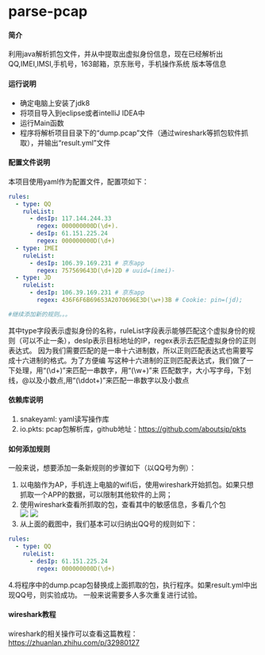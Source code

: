 # parse-pcap

#### 简介
利用java解析抓包文件，并从中提取出虚拟身份信息，现在已经解析出QQ,IMEI,IMSI,手机号，163邮箱，京东账号，手机操作系统
版本等信息
#### 运行说明
- 确定电脑上安装了jdk8
- 将项目导入到eclipse或者intelliJ IDEA中
- 运行Main函数
- 程序将解析项目目录下的“dump.pcap”文件（通过wireshark等抓包软件抓取），并输出“result.yml”文件
#### 配置文件说明
本项目使用yaml作为配置文件，配置项如下：
```yaml
rules:
  - type: QQ
    ruleList:
      - desIp: 117.144.244.33
        regex: 000000000D(\d+).
      - desIp: 61.151.225.24
        regex: 000000000D(\d+)
  - type: IMEI
    ruleList:
      - desIp: 106.39.169.231 # 京东app
        regex: 757569643D(\d+)2D # uuid=(imei)-
  - type: JD
    ruleList:
      - desIp: 106.39.169.231 # 京东app
        regex: 436F6F6B69653A2070696E3D(\w+)3B # Cookie: pin=(jd);

#继续添加新的规则。。。

```
其中type字段表示虚拟身份的名称，ruleList字段表示能够匹配这个虚拟身份的规则（可以不止一条），desIp表示目标地址的IP，regex表示去匹配虚拟身份的正则表达式。
因为我们需要匹配的是一串十六进制数，所以正则匹配表达式也需要写成十六进制的格式。为了方便编
写这种十六进制的正则匹配表达式，我们做了一下处理，用“(\d+)”来匹配一串数字，用“(\w+)”来
匹配数字，大小写字母，下划线，@以及小数点,用“(\ddot+)”来匹配一串数字以及小数点
#### 依赖库说明
1. snakeyaml: yaml读写操作库
2. io.pkts: pcap包解析库，github地址：https://github.com/aboutsip/pkts
#### 如何添加规则
一般来说，想要添加一条新规则的步骤如下（以QQ号为例）：
1. 以电脑作为AP，手机连上电脑的wifi后，使用wireshark开始抓包。如果只想抓取一个APP的数据，可以限制其他软件的上网；
2. 使用wireshark查看所抓取的包，查看其中的敏感信息，多看几个包   
![](http://ww1.sinaimg.cn/large/93f8d068gy1fuxobrymdoj20ye0n4ad9.jpg)
![](http://ww1.sinaimg.cn/large/93f8d068gy1fuxoc2pr0gj20y20m3419.jpg)
3. 从上面的截图中，我们基本可以归纳出QQ号的规则如下：
```yaml
rules:
  - type: QQ
    ruleList:
      - desIp: 61.151.225.24
        regex: 000000000D(\d+)
```
4.将程序中的dump.pcap包替换成上面抓取的包，执行程序。如果result.yml中出现QQ号，则实验成功。
一般来说需要多人多次重复进行试验。


#### wireshark教程
wireshark的相关操作可以查看这篇教程：https://zhuanlan.zhihu.com/p/32980127


